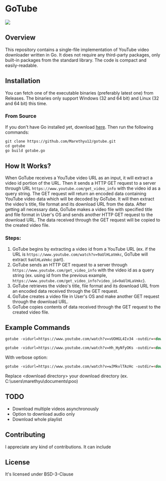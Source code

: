 # GoTube

![](https://img.shields.io/badge/version-v1.1-blue)

## Overview

This repository contains a single-file implementation of YouTube video downloader written in Go. It does not require any third-party packages, only built-in packages from the standard library. The code is compact and easily-readable.

## Installation

You can fetch one of the executable binaries (preferably latest one) from Releases. The binaries only support Windows (32 and 64 bit) and Linux (32 and 64 bit) this time.

### From Source

If you don't have Go installed yet, download [here](https://golang.org/dl/). Then run the following commands:
```markdown
git clone https://github.com/Marethyu12/gotube.git
cd gotube
go build gotube.go
```

## How It Works?

When GoTube receives a YouTube video URL as an input, it will extract a video id portion of the URL. Then it sends a HTTP GET request to a server through URL ```https://www.youtube.com/get_video_info``` with the video id as a query string. The GET request will return an encoded data containing YouTube video data which will be decoded by GoTube. It will then extract the video's title, file format and its download URL from the data. After getting all necessary data, GoTube makes a video file with specified title and file format in User's OS and sends another HTTP GET request to the download URL. The data received through the GET request will be copied to the created video file.

### Steps:

1. GoTube begins by extracting a video id from a YouTube URL (ex. if the URL is ```https://www.youtube.com/watch?v=9aUlHLaVmkc```, GoTube will extract ```9aUlHLaVmkc``` part).
2. GoTube sends an HTTP GET request to a server through ```https://www.youtube.com/get_video_info``` with the video id as a query string (ex. using id from the previous example, ```https://www.youtube.com/get_video_info?video_id=9aUlHLaVmkc```).
3. GoTube retrieves the video's title, file format and its download URL from an encoded data received through the GET request.
4. GoTube creates a video file in User's OS and make another GET request through the download URL.
5. GoTube copies contents of data received through the GET request to the created video file.

## Example Commands

```markdown
gotube -vidurl=https://www.youtube.com/watch?v=vUOHGL4Iv34 -outdir=<download directory>
```

```markdown
gotube -vidurl=https://www.youtube.com/watch?v=Hh_HyNfyOKs -outdir=<download directory>
```

With verbose option:
```markdown
gotube -vidurl=https://www.youtube.com/watch?v=wJMkvlTAzHc -outdir=<download directory> -v
```

Replace \<download directory\> your download directory (ex. C:\users\marethyu\documents\poo)

## TODO
 - Download multiple videos asynchronously
 - Option to download audio only
 - Download whole playlist

## Contributing

I appreciate any kind of contributions. It can include

## License

It's licensed under BSD-3-Clause
